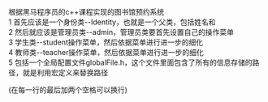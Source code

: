 
根据黑马程序员的c++课程实现的图书馆预约系统  
1 首先应该是一个身份类--Identity，也就是一个父类，包括姓名和  
2 然后就应该是管理员类--admin，管理员类要首先设置自己的操作菜单  
3 学生类--student操作菜单，然后依据菜单进行进一步的细化  
4 教师类--teacher操作菜单，然后依据菜单进行进一步的细化  
5 包括一个全局配置文件globalFile.h，这个文件里面包含了所有的信息存储的路径，就是利用宏定义来替换路径  


(在每一行的最后加两个空格可以换行)  
